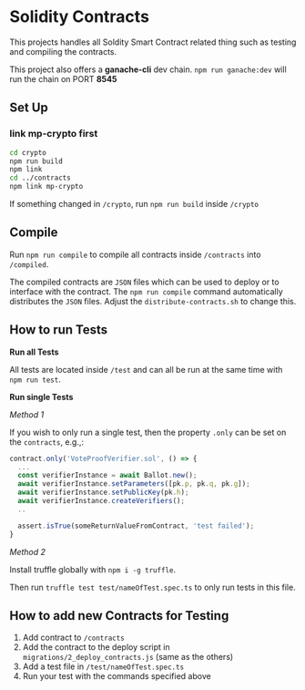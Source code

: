 # Solidity Contracts

This projects handles all Soldity Smart Contract related thing such as testing and compiling the contracts.

This project also offers a **ganache-cli** dev chain. `npm run ganache:dev` will run the chain on PORT **8545**

## Set Up

### link mp-crypto first

```bash
cd crypto
npm run build
npm link
cd ../contracts
npm link mp-crypto
```

If something changed in `/crypto`, run `npm run build` inside `/crypto`

## Compile

Run `npm run compile` to compile all contracts inside `/contracts` into `/compiled`.

The compiled contracts are `JSON` files which can be used to deploy or to interface with the contract. The `npm run compile` command automatically distributes the `JSON` files. Adjust the `distribute-contracts.sh` to change this.

## How to run Tests

**Run all Tests**

All tests are located inside `/test` and can all be run at the same time with `npm run test`.

**Run single Tests**

_Method 1_

If you wish to only run a single test, then the property `.only` can be set on the `contracts`, e.g.,:

```javascript
contract.only('VoteProofVerifier.sol', () => {
  ...
  const verifierInstance = await Ballot.new();
  await verifierInstance.setParameters([pk.p, pk.q, pk.g]);
  await verifierInstance.setPublicKey(pk.h);
  await verifierInstance.createVerifiers();
  ..

  assert.isTrue(someReturnValueFromContract, 'test failed');
}

```

_Method 2_

Install truffle globally with `npm i -g truffle`.

Then run `truffle test test/nameOfTest.spec.ts` to only run tests in this file.

## How to add new Contracts for Testing

1. Add contract to `/contracts`
2. Add the contract to the deploy script in `migrations/2_deploy_contracts.js` (same as the others)
3. Add a test file in `/test/nameOfTest.spec.ts`
4. Run your test with the commands specified above
